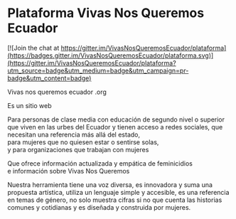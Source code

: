 # Plataforma Vivas Nos Queremos Ecuador

[![Join the chat at https://gitter.im/VivasNosQueremosEcuador/plataforma](https://badges.gitter.im/VivasNosQueremosEcuador/plataforma.svg)](https://gitter.im/VivasNosQueremosEcuador/plataforma?utm_source=badge&utm_medium=badge&utm_campaign=pr-badge&utm_content=badge)

Vivas nos queremos ecuador .org

Es un sitio web

Para personas de clase media con educación de segundo nivel o superior que viven en las urbes del Ecuador y tienen acceso a redes sociales, que necesitan una referencia más allá del estado,  
para mujeres que no quiesen estar o sentirse solas,  
y para organizaciones que trabajan con mujeres

Que ofrece información actualizada y empática de feminicidios  
e información sobre Vivas Nos Queremos

Nuestra herramienta tiene una voz diversa, es innovadora y suma una propuesta artística, utiliza un lenguaje simple y accesible, es una referencia en temas de género, no solo muestra cifras si no que cuenta las historias comunes y cotidianas y es diseñada y construida por mujeres.
